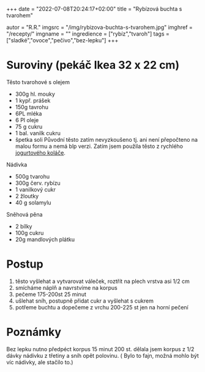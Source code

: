 
+++
date = "2022-07-08T20:24:17+02:00"
title = "Rybízová buchta s tvarohem"

autor = "R.R."
imgsrc = "/img/rybizova-buchta-s-tvarohem.jpg"
imghref = "/recepty/"
imgname = ""
ingredience = ["rybíz","tvaroh"]
tags = ["sladké","ovoce","pečivo","bez-lepku"]
+++

# Suroviny (pekáč Ikea 32 x 22 cm)
Těsto tvarohové s olejem 
- 300g hl. mouky
- 1 kypř. prášek
- 150g tavrohu
- 6PL mléka
- 6 Pl oleje
- 75 g cukru
- 1 bal. vanilk cukru
- špetka soli
Původní těsto zatím nevyzkoušeno tj. ani není přepočteno na malou formu a nemá blp verzi. Zatím jsem použila
 těsto z rychlého  [jogurtového koláče](recepty/22-07-rychly-jogurtovy-kolac-bez-lepku/).

Nádivka
 - 500g tvarohu
 - 300g červ. rybízu
 - 1 vanilkový cukr
 - 2 žloutky
 - 40 g solamylu
 
 Sněhová pěna
  - 2 bílky
  - 100g cukru
  - 20g mandlových plátku





# Postup

1.  těsto vyšlehat a vytvarovat váleček, roztřít na plech vrstva asi 1/2 cm
2.  smícháme náplň a navrstvíme na korpus
3.  pečeme 175-200st 25 minut
4.  ušlehat sníh, postupně přidat cukr a  vyšlehat s cukrem
5.  potřeme buchtu a  dopečeme  z vrchu 200-225 st  jen na horní pečení
 


  # Poznámky
  Bez lepku nutno předpéct korpus 15 minut 200 st.
  dělala jsem korpus z 1/2 dávky nádivku z třetiny a sníh opět polovinu.
 ( Bylo to fajn, možná mohlo být víc nádivky, ale stačilo to.)